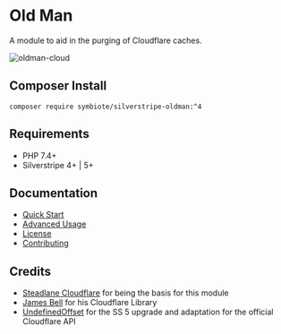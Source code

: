 # Old Man

A module to aid in the purging of Cloudflare caches.

![oldman-cloud](https://user-images.githubusercontent.com/3859574/31596225-d2213356-b28c-11e7-97c3-e73500083c34.png)

## Composer Install

```
composer require symbiote/silverstripe-oldman:^4
```

## Requirements

* PHP 7.4+
* Silverstripe 4+ | 5+

## Documentation

* [Quick Start](docs/en/quick-start.md)
* [Advanced Usage](docs/en/advanced-usage.md)
* [License](LICENSE.md)
* [Contributing](CONTRIBUTING.md)

## Credits

* [Steadlane Cloudflare](https://github.com/steadlane/silverstripe-cloudflare) for being the basis for this module
* [James Bell](https://github.com/jamesryanbell/cloudflare) for his Cloudflare Library
* [UndefinedOffset](https://github.com/webbuilders-group/silverstripe-oldman) for the SS 5 upgrade and adaptation for the official Cloudflare API
